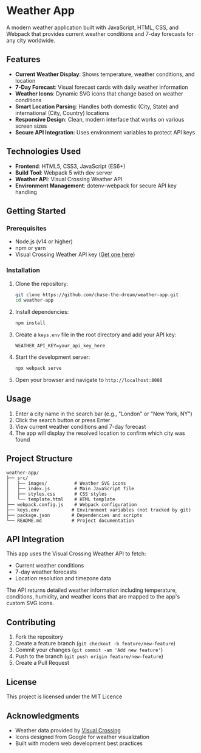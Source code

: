 # Weather App

A modern weather application built with JavaScript, HTML, CSS, and Webpack that provides current weather conditions and 7-day forecasts for any city worldwide.

## Features

- **Current Weather Display**: Shows temperature, weather conditions, and location
- **7-Day Forecast**: Visual forecast cards with daily weather information
- **Weather Icons**: Dynamic SVG icons that change based on weather conditions
- **Smart Location Parsing**: Handles both domestic (City, State) and international (City, Country) locations
- **Responsive Design**: Clean, modern interface that works on various screen sizes
- **Secure API Integration**: Uses environment variables to protect API keys

## Technologies Used

- **Frontend**: HTML5, CSS3, JavaScript (ES6+)
- **Build Tool**: Webpack 5 with dev server
- **Weather API**: Visual Crossing Weather API
- **Environment Management**: dotenv-webpack for secure API key handling

## Getting Started

### Prerequisites

- Node.js (v14 or higher)
- npm or yarn
- Visual Crossing Weather API key ([Get one here](https://www.visualcrossing.com/weather-api))

### Installation

1. Clone the repository:
   ```bash
   git clone https://github.com/chase-the-dream/weather-app.git
   cd weather-app
   ```

2. Install dependencies:
   ```bash
   npm install
   ```

3. Create a `keys.env` file in the root directory and add your API key:
   ```
   WEATHER_API_KEY=your_api_key_here
   ```

4. Start the development server:
   ```bash
   npx webpack serve
   ```

5. Open your browser and navigate to `http://localhost:8080`

## Usage

1. Enter a city name in the search bar (e.g., "London" or "New York, NY")
2. Click the search button or press Enter
3. View current weather conditions and 7-day forecast
4. The app will display the resolved location to confirm which city was found

## Project Structure

```
weather-app/
├── src/
│   ├── images/          # Weather SVG icons
│   ├── index.js         # Main JavaScript file
│   ├── styles.css       # CSS styles
│   └── template.html    # HTML template
├── webpack.config.js    # Webpack configuration
├── keys.env            # Environment variables (not tracked by git)
├── package.json        # Dependencies and scripts
└── README.md           # Project documentation
```

## API Integration

This app uses the Visual Crossing Weather API to fetch:
- Current weather conditions
- 7-day weather forecasts
- Location resolution and timezone data

The API returns detailed weather information including temperature, conditions, humidity, and weather icons that are mapped to the app's custom SVG icons.

## Contributing

1. Fork the repository
2. Create a feature branch (`git checkout -b feature/new-feature`)
3. Commit your changes (`git commit -am 'Add new feature'`)
4. Push to the branch (`git push origin feature/new-feature`)
5. Create a Pull Request

## License

This project is licensed under the MIT Licence

## Acknowledgments

- Weather data provided by [Visual Crossing](https://www.visualcrossing.com/)
- Icons designed from Google for weather visualization
- Built with modern web development best practices

